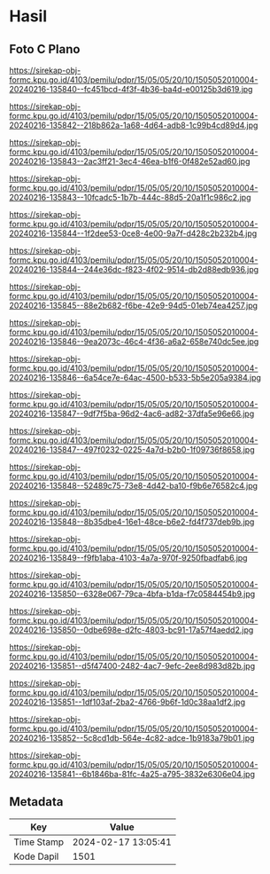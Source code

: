 # Hasil

## Foto C Plano

https://sirekap-obj-formc.kpu.go.id/4103/pemilu/pdpr/15/05/05/20/10/1505052010004-20240216-135840--fc451bcd-4f3f-4b36-ba4d-e00125b3d619.jpg

https://sirekap-obj-formc.kpu.go.id/4103/pemilu/pdpr/15/05/05/20/10/1505052010004-20240216-135842--218b862a-1a68-4d64-adb8-1c99b4cd89d4.jpg

https://sirekap-obj-formc.kpu.go.id/4103/pemilu/pdpr/15/05/05/20/10/1505052010004-20240216-135843--2ac3ff21-3ec4-46ea-b1f6-0f482e52ad60.jpg

https://sirekap-obj-formc.kpu.go.id/4103/pemilu/pdpr/15/05/05/20/10/1505052010004-20240216-135843--10fcadc5-1b7b-444c-88d5-20a1f1c986c2.jpg

https://sirekap-obj-formc.kpu.go.id/4103/pemilu/pdpr/15/05/05/20/10/1505052010004-20240216-135844--1f2dee53-0ce8-4e00-9a7f-d428c2b232b4.jpg

https://sirekap-obj-formc.kpu.go.id/4103/pemilu/pdpr/15/05/05/20/10/1505052010004-20240216-135844--244e36dc-f823-4f02-9514-db2d88edb936.jpg

https://sirekap-obj-formc.kpu.go.id/4103/pemilu/pdpr/15/05/05/20/10/1505052010004-20240216-135845--88e2b682-f6be-42e9-94d5-01eb74ea4257.jpg

https://sirekap-obj-formc.kpu.go.id/4103/pemilu/pdpr/15/05/05/20/10/1505052010004-20240216-135846--9ea2073c-46c4-4f36-a6a2-658e740dc5ee.jpg

https://sirekap-obj-formc.kpu.go.id/4103/pemilu/pdpr/15/05/05/20/10/1505052010004-20240216-135846--6a54ce7e-64ac-4500-b533-5b5e205a9384.jpg

https://sirekap-obj-formc.kpu.go.id/4103/pemilu/pdpr/15/05/05/20/10/1505052010004-20240216-135847--9df7f5ba-96d2-4ac6-ad82-37dfa5e96e66.jpg

https://sirekap-obj-formc.kpu.go.id/4103/pemilu/pdpr/15/05/05/20/10/1505052010004-20240216-135847--497f0232-0225-4a7d-b2b0-1f09736f8658.jpg

https://sirekap-obj-formc.kpu.go.id/4103/pemilu/pdpr/15/05/05/20/10/1505052010004-20240216-135848--52489c75-73e8-4d42-ba10-f9b6e76582c4.jpg

https://sirekap-obj-formc.kpu.go.id/4103/pemilu/pdpr/15/05/05/20/10/1505052010004-20240216-135848--8b35dbe4-16e1-48ce-b6e2-fd4f737deb9b.jpg

https://sirekap-obj-formc.kpu.go.id/4103/pemilu/pdpr/15/05/05/20/10/1505052010004-20240216-135849--f9fb1aba-4103-4a7a-970f-9250fbadfab6.jpg

https://sirekap-obj-formc.kpu.go.id/4103/pemilu/pdpr/15/05/05/20/10/1505052010004-20240216-135850--6328e067-79ca-4bfa-b1da-f7c0584454b9.jpg

https://sirekap-obj-formc.kpu.go.id/4103/pemilu/pdpr/15/05/05/20/10/1505052010004-20240216-135850--0dbe698e-d2fc-4803-bc91-17a57f4aedd2.jpg

https://sirekap-obj-formc.kpu.go.id/4103/pemilu/pdpr/15/05/05/20/10/1505052010004-20240216-135851--d5f47400-2482-4ac7-9efc-2ee8d983d82b.jpg

https://sirekap-obj-formc.kpu.go.id/4103/pemilu/pdpr/15/05/05/20/10/1505052010004-20240216-135851--1df103af-2ba2-4766-9b6f-1d0c38aa1df2.jpg

https://sirekap-obj-formc.kpu.go.id/4103/pemilu/pdpr/15/05/05/20/10/1505052010004-20240216-135852--5c8cd1db-564e-4c82-adce-1b9183a79b01.jpg

https://sirekap-obj-formc.kpu.go.id/4103/pemilu/pdpr/15/05/05/20/10/1505052010004-20240216-135841--6b1846ba-81fc-4a25-a795-3832e6306e04.jpg


## Metadata

| Key        | Value               |
| ---------- | ------------------- |
| Time Stamp | 2024-02-17 13:05:41 |
| Kode Dapil | 1501                |



